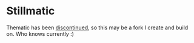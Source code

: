 # Stillmatic
Thematic has been [discontinued](http://thematictheme.com/2016/05/15/thematic-retrospective/), so this may be a fork I create and build on. Who knows currently :)